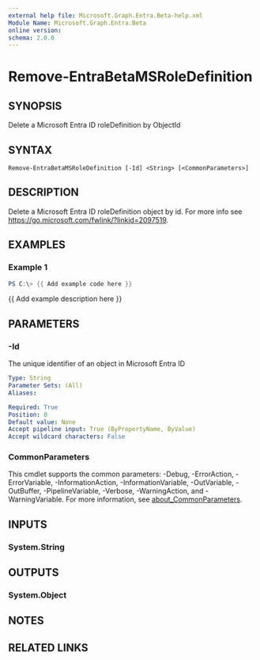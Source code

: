 ```yaml
---
external help file: Microsoft.Graph.Entra.Beta-help.xml
Module Name: Microsoft.Graph.Entra.Beta
online version:
schema: 2.0.0
---
```


# Remove-EntraBetaMSRoleDefinition

## SYNOPSIS
Delete a Microsoft Entra ID roleDefinition by ObjectId

## SYNTAX

```
Remove-EntraBetaMSRoleDefinition [-Id] <String> [<CommonParameters>]
```

## DESCRIPTION
Delete a Microsoft Entra ID roleDefinition object by id.
For more info see https://go.microsoft.com/fwlink/?linkid=2097519.

## EXAMPLES

### Example 1
```powershell
PS C:\> {{ Add example code here }}
```

{{ Add example description here }}

## PARAMETERS

### -Id
The unique identifier of an object in Microsoft Entra ID

```yaml
Type: String
Parameter Sets: (All)
Aliases:

Required: True
Position: 0
Default value: None
Accept pipeline input: True (ByPropertyName, ByValue)
Accept wildcard characters: False
```

### CommonParameters
This cmdlet supports the common parameters: -Debug, -ErrorAction, -ErrorVariable, -InformationAction, -InformationVariable, -OutVariable, -OutBuffer, -PipelineVariable, -Verbose, -WarningAction, and -WarningVariable. For more information, see [about_CommonParameters](https://go.microsoft.com/fwlink/?LinkID=113216).

## INPUTS

### System.String

## OUTPUTS

### System.Object
## NOTES

## RELATED LINKS
